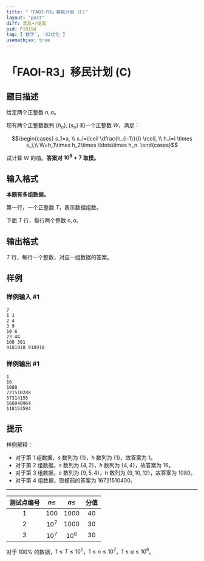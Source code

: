 ```yaml
---
title: "「FAOI-R3」移民计划 (C)"
layout: "post"
diff: 普及+/提高
pid: P10154
tag: ['数学', 'O2优化']
usemathjax: true
---
```


# 「FAOI-R3」移民计划 (C)
## 题目描述

给定两个正整数 $n,a$。

现有两个正整数数列 $\{h_n\},\{s_n\}$ 和一个正整数 $W$，满足：

$$\begin{cases} s_1=a, \\  s_i=\lceil \dfrac{h_{i-1}}{i} \rceil, \\  h_i=i \times s_i,\\  W=h_1\times h_2\times \ldots\times h_n. \end{cases}$$

试计算 $W$ 的值。**答案对 $10^9+7$ 取模。**
## 输入格式

**本题有多组数据。**

第一行，一个正整数 $T$，表示数据组数。

下面 $T$ 行，每行两个整数 $n,a$。
## 输出格式

$T$ 行，每行一个整数，对应一组数据的答案。
## 样例

### 样例输入 #1
```
7
1 1
2 4
3 9
10 6
23 44
108 301
9181918 918918
```
### 样例输出 #1
```
1
16
1080
721510288
57314155
568048964
118153594
```
## 提示

样例解释：

- 对于第 $1$ 组数据，$s$ 数列为 $\{1\}$，$h$ 数列为 $\{1\}$，故答案为 $1$。
- 对于第 $2$ 组数据，$s$ 数列为 $\{4,2\}$，$h$ 数列为 $\{4,4\}$，故答案为 $16$。
- 对于第 $3$ 组数据，$s$ 数列为 $\{9,5,4\}$，$h$ 数列为 $\{9,10,12\}$，故答案为 $1080$。
- 对于第 $4$ 组数据，取模前的答案为 $16721510400$。

------------

| 测试点编号 | $n \le$ | $a \le$ | 分值 |
| :----------: | :----------: | :----------: | :----------: |
| $1$ | $100$ | $1000$ | $40$ |
| $2$ | $10^7$ | $1000$ | $30$ |
| $3$ | $10^7$ | $10^6$ | $30$ |

对于 $100\%$ 的数据，$1 \le T \le 10^5$，$1 \le n \le 10^7$，$1 \le a \le 10^6$。
